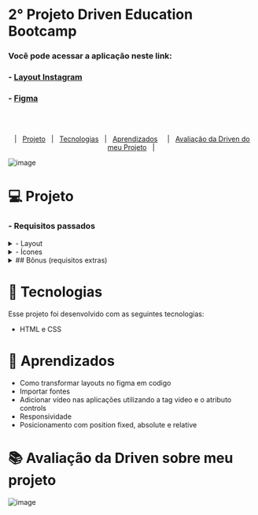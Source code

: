 # 2° Projeto Driven Education Bootcamp
### Você pode acessar a aplicação neste link:
  ### - <a href="https://filipetenedini.github.io/p2-Driven-instagramLayout/">Layout Instagram</a>
  ### - <a href="https://www.figma.com/file/rrweaBwWqOc9pAzk288mKB/Projeto-Instagram?node-id=0%3A1"> Figma </a>
  
  <br><br>
  
<p align="center">
  |&nbsp;&nbsp;&nbsp<a href="#Projeto">Projeto</a>&nbsp;&nbsp;
  |&nbsp;&nbsp;&nbsp<a href="#Tecnologias">Tecnologias</a>&nbsp;&nbsp;
  |&nbsp;&nbsp;&nbsp<a href="#Aprendizados">Aprendizados</a>&nbsp;&nbsp;&nbsp;&nbsp;
  |&nbsp;&nbsp;&nbsp<a href="#avaliacao">Avaliação da Driven do meu Projeto</a>&nbsp;&nbsp;&nbsp;|&nbsp;
</p>

![image](https://user-images.githubusercontent.com/105571583/212483908-a75b64b7-be1a-4c51-81b6-9caabe38f4d2.png)


<h1 id="Projeto"> 💻 Projeto</h1>


<h3>- Requisitos passados </h3>

<details>
<summary>
- Layout
</summary>
- [ ]  Aplicar layout para *desktop*, seguindo layout fornecido no Figma;
- [ ]  Aplicar layout para *mobile*, seguindo layout fornecido no Figma;
- [ ]  O layout sem *sidebar* deve ser ativado quando a largura da tela for menor que 935px;
- [ ]  O layout para *mobil*e deve ser ativado quando a largura da tela for inferior a 614px;
- [ ]  Não é obrigatório que a *sidebar* fique fixa conforme o usuário desce na página como ocorre no Instagram (mas é um bônus).
</details>

<details>
<summary>
- Ícones
</summary>

- [ ]  Utilize os ícones da biblioteca Ionicons;

- Stories
- [ ]  Na caixa dos *stories*, deve haver itens o suficiente para ultrapassar a largura, mas os itens a mais não devem ser exibidos, conforme *layout*.
- [ ]  Deve haver, no modo *desktop*, uma setinha no canto direito dos *stories* (conforme mostrado no layout do Figma).
- [ ]  A setinha não precisa funcionar ao clicar (só será possível quando vermos JavaScript).
- [ ]  Não pode haver um *scroll* horizontal visível.
</details>

<details>
<summary>
## Bônus (requisitos extras) 
</summary>

- [ ]  Pelo menos um dos posts deve ser um vídeo;
- [ ]  Não é necessário ter o botão de play;
- [ ]  O vídeo deve ser inserido tanto no formato .mp4 e .ogg, para que funcione em qualquer navegador;
- [ ]  O vídeo deve ser iniciado automaticamente;
- [ ]  Se você acessar a página do Instagram do seu computador e descer na página, perceberá que a barra lateral continua visível, fixa na página; A ideia deste bônus é implementar este comportamento, fazendo que, ao descer na página, a coluna permaneça no mesmo lugar sempre.
- [ ]  Ter comentários nas postagens, com botão de *like* no canto direito em cada comentário;
- [ ]  Uma caixa para digitar o comentário, utilizando a tag `input`;
- [ ]  Um botão ao lado desta caixa para **Publicar**, com cor `#B2DFFC` inicialmente e, ao passar o mouse, fique com a cor `#0095F6` com uma transição que dura `300ms`. Procure pela propriedade *transition* para fazer isso :)
</details>

<h1 id="Tecnologias">🚀 Tecnologias</h1>

Esse projeto foi desenvolvido com as seguintes tecnologias:

- HTML e CSS

<h1 id="Aprendizados">🧠 Aprendizados</h1>

- Como transformar layouts no figma em codigo
- Importar fontes
- Adicionar vídeo nas aplicações utilizando a tag video e o atributo controls
- Responsividade
- Posicionamento com position fixed, absolute e relative


<h1 id="avaliacao">📚 Avaliação da Driven sobre meu projeto </h1>


![image](https://user-images.githubusercontent.com/105571583/210285795-a7192a1d-e883-4acf-be69-eb8cd804dccf.png)
